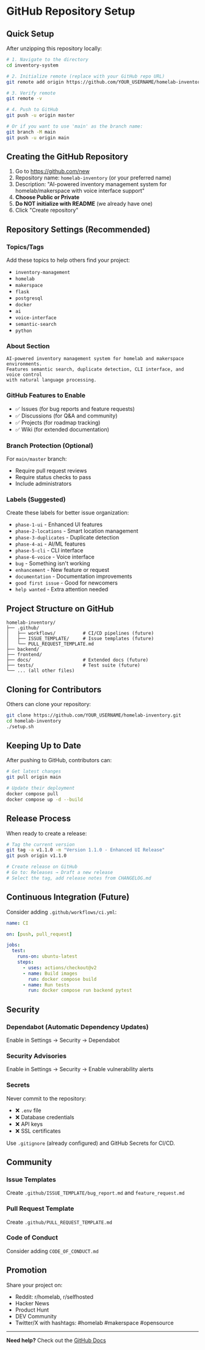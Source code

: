 # GitHub Repository Setup

## Quick Setup

After unzipping this repository locally:

```bash
# 1. Navigate to the directory
cd inventory-system

# 2. Initialize remote (replace with your GitHub repo URL)
git remote add origin https://github.com/YOUR_USERNAME/homelab-inventory.git

# 3. Verify remote
git remote -v

# 4. Push to GitHub
git push -u origin master

# Or if you want to use 'main' as the branch name:
git branch -M main
git push -u origin main
```

## Creating the GitHub Repository

1. Go to https://github.com/new
2. Repository name: `homelab-inventory` (or your preferred name)
3. Description: "AI-powered inventory management system for homelab/makerspace with voice interface support"
4. **Choose Public or Private**
5. **Do NOT initialize with README** (we already have one)
6. Click "Create repository"

## Repository Settings (Recommended)

### Topics/Tags
Add these topics to help others find your project:
- `inventory-management`
- `homelab`
- `makerspace`
- `flask`
- `postgresql`
- `docker`
- `ai`
- `voice-interface`
- `semantic-search`
- `python`

### About Section
```
AI-powered inventory management system for homelab and makerspace environments. 
Features semantic search, duplicate detection, CLI interface, and voice control 
with natural language processing.
```

### GitHub Features to Enable
- ✅ Issues (for bug reports and feature requests)
- ✅ Discussions (for Q&A and community)
- ✅ Projects (for roadmap tracking)
- ✅ Wiki (for extended documentation)

### Branch Protection (Optional)
For `main/master` branch:
- Require pull request reviews
- Require status checks to pass
- Include administrators

### Labels (Suggested)
Create these labels for better issue organization:
- `phase-1-ui` - Enhanced UI features
- `phase-2-locations` - Smart location management  
- `phase-3-duplicates` - Duplicate detection
- `phase-4-ai` - AI/ML features
- `phase-5-cli` - CLI interface
- `phase-6-voice` - Voice interface
- `bug` - Something isn't working
- `enhancement` - New feature or request
- `documentation` - Documentation improvements
- `good first issue` - Good for newcomers
- `help wanted` - Extra attention needed

## Project Structure on GitHub

```
homelab-inventory/
├── .github/
│   ├── workflows/          # CI/CD pipelines (future)
│   ├── ISSUE_TEMPLATE/     # Issue templates (future)
│   └── PULL_REQUEST_TEMPLATE.md
├── backend/
├── frontend/
├── docs/                   # Extended docs (future)
├── tests/                  # Test suite (future)
└── ... (all other files)
```

## Cloning for Contributors

Others can clone your repository:
```bash
git clone https://github.com/YOUR_USERNAME/homelab-inventory.git
cd homelab-inventory
./setup.sh
```

## Keeping Up to Date

After pushing to GitHub, contributors can:
```bash
# Get latest changes
git pull origin main

# Update their deployment
docker compose pull
docker compose up -d --build
```

## Release Process

When ready to create a release:

```bash
# Tag the current version
git tag -a v1.1.0 -m "Version 1.1.0 - Enhanced UI Release"
git push origin v1.1.0

# Create release on GitHub
# Go to: Releases → Draft a new release
# Select the tag, add release notes from CHANGELOG.md
```

## Continuous Integration (Future)

Consider adding `.github/workflows/ci.yml`:
```yaml
name: CI

on: [push, pull_request]

jobs:
  test:
    runs-on: ubuntu-latest
    steps:
      - uses: actions/checkout@v2
      - name: Build images
        run: docker compose build
      - name: Run tests
        run: docker compose run backend pytest
```

## Security

### Dependabot (Automatic Dependency Updates)
Enable in Settings → Security → Dependabot

### Security Advisories
Enable in Settings → Security → Enable vulnerability alerts

### Secrets
Never commit to the repository:
- ❌ `.env` file
- ❌ Database credentials
- ❌ API keys
- ❌ SSL certificates

Use `.gitignore` (already configured) and GitHub Secrets for CI/CD.

## Community

### Issue Templates
Create `.github/ISSUE_TEMPLATE/bug_report.md` and `feature_request.md`

### Pull Request Template  
Create `.github/PULL_REQUEST_TEMPLATE.md`

### Code of Conduct
Consider adding `CODE_OF_CONDUCT.md`

## Promotion

Share your project on:
- Reddit: r/homelab, r/selfhosted
- Hacker News
- Product Hunt
- DEV Community
- Twitter/X with hashtags: #homelab #makerspace #opensource

---

**Need help?** Check out the [GitHub Docs](https://docs.github.com/)
